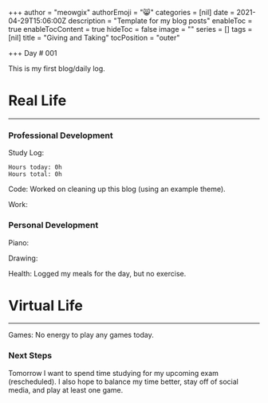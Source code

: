 +++
author = "meowgix"
authorEmoji = "😸"
categories = [nil]
date = 2021-04-29T15:06:00Z
description = "Template for my blog posts"
enableToc = true
enableTocContent = true
hideToc = false
image = ""
series = []
tags = [nil]
title = "Giving and Taking"
tocPosition = "outer"

+++
Day # 001

This is my first blog/daily log.

# **Real Life**

***

### Professional Development

Study Log: 

    Hours today: 0h
    Hours total: 0h

Code:  Worked on cleaning up this blog (using an example theme).

Work: 

### Personal Development

Piano:  

Drawing:  

Health:  Logged my meals for the day, but no exercise.

# **Virtual Life**

***

Games:  No energy to play any games today.

### Next Steps

Tomorrow I want to spend time studying for my upcoming exam (rescheduled). I also hope to balance my time better, stay off of social media, and play at least one game.

<script src="https://utteranc.es/client.js"
repo="meowgix/meowgix-hugo"
issue-term="pathname"
label="✨💬✨"
theme="github-dark"
crossorigin="anonymous"
async>
</script>